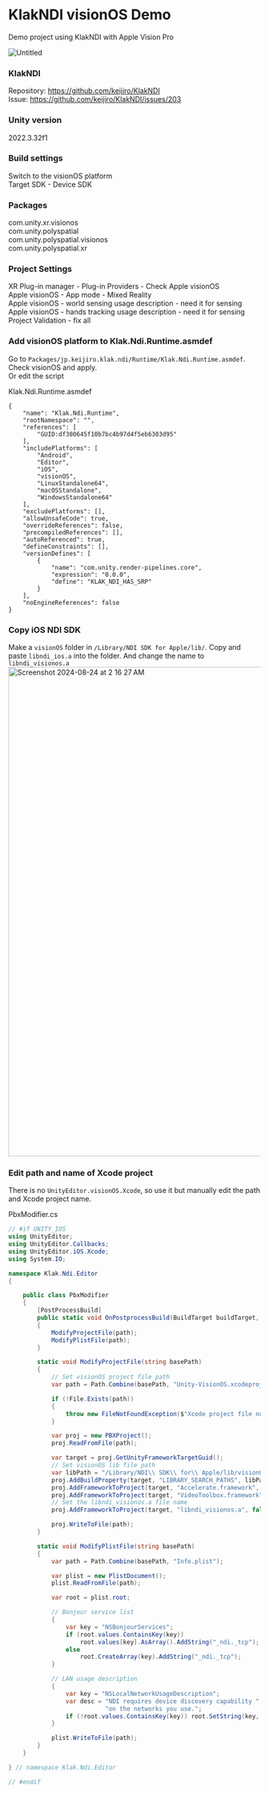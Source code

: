 # KlakNDI visionOS Demo

Demo project using KlakNDI with Apple Vision Pro

![Untitled](https://github.com/user-attachments/assets/85bbeef8-e340-49ca-922a-e29e3f39d708)

### KlakNDI
Repository: https://github.com/keijiro/KlakNDI    
Issue: https://github.com/keijiro/KlakNDI/issues/203

### Unity version
2022.3.32f1    

### Build settings
Switch to the visionOS platform    
Target SDK - Device SDK    

### Packages
com.unity.xr.visionos    
com.unity.polyspatial    
com.unity.polyspatial.visionos    
com.unity.polyspatial.xr    

### Project Settings
XR Plug-in manager - Plug-in Providers - Check Apple visionOS    
Apple visionOS - App mode - Mixed Reality    
Apple visionOS - world sensing usage description - need it for sensing    
Apple visionOS - hands tracking usage description - need it for sensing    
Project Validation - fix all    

### Add visionOS platform to Klak.Ndi.Runtime.asmdef
Go to `Packages/jp.keijiro.klak.ndi/Runtime/Klak.Ndi.Runtime.asmdef`. Check visionOS and apply.    
Or edit the script    

Klak.Ndi.Runtime.asmdef
```
{
    "name": "Klak.Ndi.Runtime",
    "rootNamespace": "",
    "references": [
        "GUID:df380645f10b7bc4b97d4f5eb6303d95"
    ],
    "includePlatforms": [
        "Android",
        "Editor",
        "iOS",
        "visionOS",
        "LinuxStandalone64",
        "macOSStandalone",
        "WindowsStandalone64"
    ],
    "excludePlatforms": [],
    "allowUnsafeCode": true,
    "overrideReferences": false,
    "precompiledReferences": [],
    "autoReferenced": true,
    "defineConstraints": [],
    "versionDefines": [
        {
            "name": "com.unity.render-pipelines.core",
            "expression": "0.0.0",
            "define": "KLAK_NDI_HAS_SRP"
        }
    ],
    "noEngineReferences": false
}
```

### Copy iOS NDI SDK
Make a `visionOS` folder in `/Library/NDI SDK for Apple/lib/`. Copy and paste `libndi_ios.a` into the folder. And change the name to `libndi_visionos.a`
<img width="976" alt="Screenshot 2024-08-24 at 2 16 27 AM" src="https://github.com/user-attachments/assets/002f17d4-c29e-413a-b99e-d8836f4920eb">


### Edit path and name of Xcode project
There is no `UnityEditor.visionOS.Xcode`, so use it but manually edit the path and Xcode project name.

PbxModifier.cs
```cs
// #if UNITY_IOS
using UnityEditor;
using UnityEditor.Callbacks;
using UnityEditor.iOS.Xcode;
using System.IO;

namespace Klak.Ndi.Editor
{

    public class PbxModifier
    {
        [PostProcessBuild]
        public static void OnPostprocessBuild(BuildTarget buildTarget, string path)
        {
            ModifyProjectFile(path);
            ModifyPlistFile(path);
        }

        static void ModifyProjectFile(string basePath)
        {
            // Set visionOS project file path
            var path = Path.Combine(basePath, "Unity-VisionOS.xcodeproj", "project.pbxproj");

            if (!File.Exists(path))
            {
                throw new FileNotFoundException($"Xcode project file not found at path: {path}");
            }

            var proj = new PBXProject();
            proj.ReadFromFile(path);

            var target = proj.GetUnityFrameworkTargetGuid();
            // Set visionOS lib file path
            var libPath = "/Library/NDI\\ SDK\\ for\\ Apple/lib/visionOS";
            proj.AddBuildProperty(target, "LIBRARY_SEARCH_PATHS", libPath);
            proj.AddFrameworkToProject(target, "Accelerate.framework", false);
            proj.AddFrameworkToProject(target, "VideoToolbox.framework", false);
            // Set the libndi_visionos.a file name
            proj.AddFrameworkToProject(target, "libndi_visionos.a", false);

            proj.WriteToFile(path);
        }

        static void ModifyPlistFile(string basePath)
        {
            var path = Path.Combine(basePath, "Info.plist");

            var plist = new PlistDocument();
            plist.ReadFromFile(path);

            var root = plist.root;

            // Bonjour service list
            {
                var key = "NSBonjourServices";
                if (root.values.ContainsKey(key))
                    root.values[key].AsArray().AddString("_ndi._tcp");
                else
                    root.CreateArray(key).AddString("_ndi._tcp");
            }

            // LAN usage description
            {
                var key = "NSLocalNetworkUsageDescription";
                var desc = "NDI requires device discovery capability " +
                           "on the networks you use.";
                if (!root.values.ContainsKey(key)) root.SetString(key, desc);
            }

            plist.WriteToFile(path);
        }
    }

} // namespace Klak.Ndi.Editor

// #endif
```

